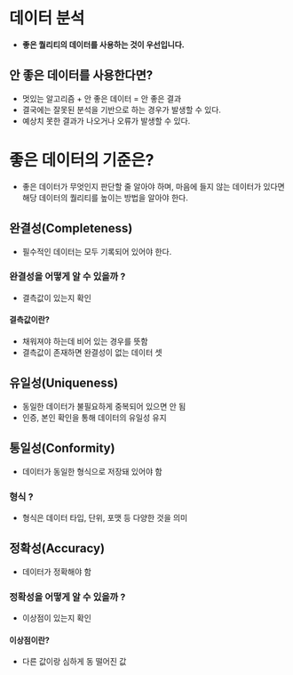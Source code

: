 # 데이터 분석
- **좋은 퀄리티의 데이터를 사용하는 것이 우선입니다.**

## 안 좋은 데이터를 사용한다면?
- 멋있는 알고리즘 + 안 좋은 데이터 = 안 좋은 결과
- 결국에는 잘못된 분석을 기반으로 하는 경우가 발생할 수 있다.
- 예상치 못한 결과가 나오거나 오류가 발생할 수 있다.

# 좋은 데이터의 기준은?
- 좋은 데이터가 무엇인지 판단할 줄 알아야 하며, 마음에 들지 않는 데이터가 있다면 해당 데이터의 퀄리티를 높이는 방법을 알아야 한다.

## 완결성(Completeness)
- 필수적인 데이터는 모두 기록되어 있어야 한다.

### 완결성을 어떻게 알 수 있을까 ?
- 결측값이 있는지 확인

#### 결측값이란?
- 채워져야 하는데 비어 있는 경우를 뜻함
- 결측값이 존재하면 완결성이 없는 데이터 셋

## 유일성(Uniqueness)
- 동일한 데이터가 불필요하게 중복되어 있으면 안 됨
- 인증, 본인 확인을 통해 데이터의 유일성 유지

## 통일성(Conformity)
- 데이터가 동일한 형식으로 저장돼 있어야 함

### 형식 ?
- 형식은 데이터 타입, 단위, 포맷 등 다양한 것을 의미

## 정확성(Accuracy)
- 데이터가 정확해야 함

### 정확성을 어떻게 알 수 있을까 ?
- 이상점이 있는지 확인

#### 이상점이란?
- 다른 값이랑 심하게 동 떨어진 값